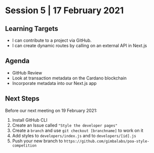 # Session 5 | 17 February 2021

## Learning Targets
- I can contribute to a project via GitHub.
- I can create dynamic routes by calling on an external API in Next.js

## Agenda
- GitHub Review
- Look at transaction metadata on the Cardano blockchain
- Incorporate metadata into our Next.js app

## Next Steps
Before our next meeting on 19 February 2021:
1. Install GitHub CLI
2. Create an Issue called ```"Style the developer pages"```
3. Create a ```branch``` and use ```git checkout [branchname]``` to work on it
4. Add styles to ```developers/index.js``` and to ```developers/[id].js```
5. Push your new branch to ```https://github.com/gimbalabs/poa-style-competition```
